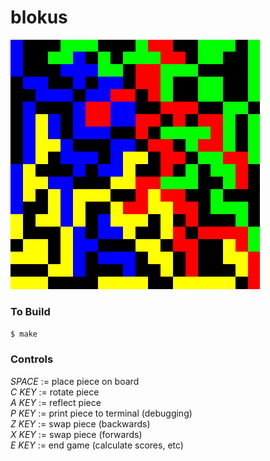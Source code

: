 # blokus

![Image](imgs/blokus.png)

### To Build

`$ make`

### Controls

_SPACE_ := place piece on board <br>
_C KEY_ := rotate piece <br>
_A KEY_ := reflect piece <br>
_P KEY_ := print piece to terminal (debugging) <br>
_Z KEY_ := swap piece (backwards) <br>
_X KEY_ := swap piece (forwards) <br>
_E KEY_ := end game (calculate scores, etc) <br>
